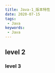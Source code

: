 ```yaml
---
title: Java-1_版本特性
date: 2020-07-15
tags:
 - Java
keywords:
 - Java
---
```


## level 2
### level 3

